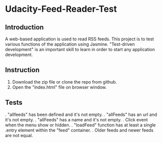# Udacity-Feed-Reader-Test
## Introduction
A web-based application is used to read RSS feeds. This project is to test various functions of the application using Jasmine. "Test-driven development" is an important skill to learn in order to start any application development.

## Instruction
1. Download the zip file or clone the repo from github.
2. Open the "index.html" file on browser window.

## Tests
. "allfeeds" has been defined and it's not empty.
. "allFeeds" has an url and it's not empty.
. "allFeeds" has a name and it's not empty.
. Click event when the menu show or hidden.
. "loadFeed" function has at least a single .entry element within the "feed" container.
. Older feeds and newer feeds are not equal.
